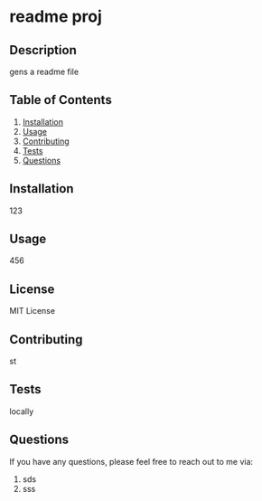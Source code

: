 # readme proj

## Description
	   
gens a readme file
	  
## Table of Contents
	  
1. [Installation](#installation)
2. [Usage](#usage)
3. [Contributing](#contributing)
4. [Tests](#tests)
5. [Questions](#questions)

	  
## Installation
	  
123
	  
## Usage
	  
456

## License
MIT License
	  
## Contributing
st
	  
## Tests
locally
	  
## Questions
If you have any questions, please feel free to reach out to me via:
	
1. sds
2. sss
